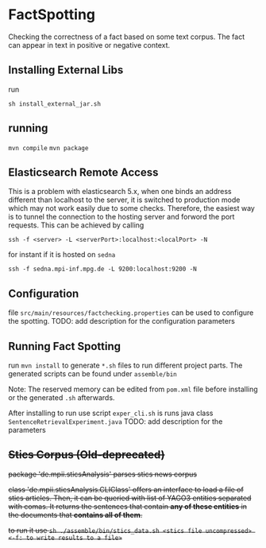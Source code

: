 # FactSpotting

Checking the correctness of a fact based on some text corpus. The fact can appear in text in positive or negative context.

## Installing External Libs

run

`sh install_external_jar.sh`

## running

`mvn compile`
`mvn package`


## Elasticsearch Remote Access

This is a problem with elasticsearch 5.x, when one binds an address different than localhost to the server, it is switched to production mode which may not work easily due to some checks. 
Therefore, the easiest way is to tunnel the connection to the hosting server and forword the port requests. This can be achieved by calling

`ssh -f <server> -L <serverPort>:localhost:<localPort> -N`

for instant if it is hosted on `sedna`

`ssh -f sedna.mpi-inf.mpg.de -L 9200:localhost:9200 -N `

## Configuration

file `src/main/resources/factchecking.properties` can be used to configure the spotting. 
TODO: add description for the configuration parameters

## Running Fact Spotting 

run `mvn install` to generate `*.sh` files to run different project parts. The generated scripts can be found under `assemble/bin`

Note: The reserved memory can be edited from `pom.xml` file before installing or the generated `.sh` afterwards.

After installing to run use script `exper_cli.sh` is runs java class `SentenceRetrievalExperiment.java`
TODO: add description for the parameters 





## ~~Stics Corpus (Old-deprecated)~~

~~package 'de.mpii.sticsAnalysis' parses stics news corpus~~

~~class 'de.mpii.sticsAnalysis.CLIClass' offers an interface to load a file of stics articles. Then, it can be queried with list of YAGO3 entities separated with comas. It returns the sentences that contain **any of these entities** in the documents that **contains all of them**.~~

~~to run it use `sh ./assemble/bin/stics_data.sh <stics file uncompressed> <-f: to write results to a file>`~~










